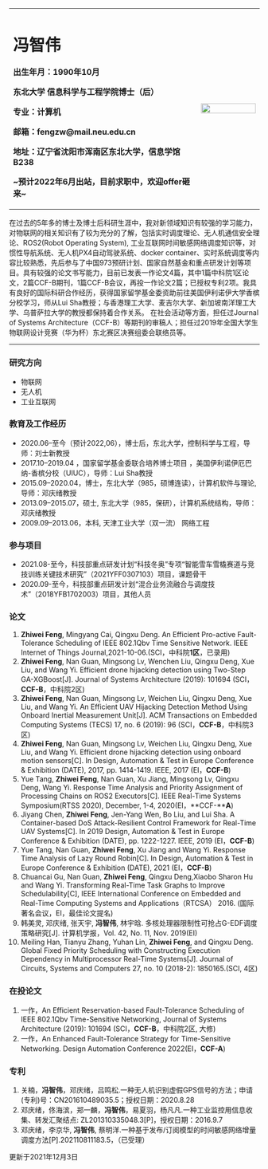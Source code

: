 <div>
<table border="0">
  <tr>
    <td width="75%">
      <h1>冯智伟</h1>
	<p><b>出生年月：1990年10月</b></p>
      <p><b>东北大学  信息科学与工程学院博士（后）</b></p>
      <p><b>专业：计算机</b></p>
<!--       <p><b>邮箱："fengzw" at "mail.neu.edu.cn"</b></p> -->
	<p><b>邮箱：fengzw@mail.neu.edu.cn</b></p>    
      <p><b>地址：辽宁省沈阳市浑南区东北大学，信息学馆B238</b></p>
	 <p><b>~预计2022年6月出站，目前求职中，欢迎offer砸来~</b></p>

<p><!--<a href="/index-en.html">简历</a>--></p>
    </td>
    <td width="25%">
      <img src="https://github.com/zivy90/homepage/blob/master/fzw.jpg?raw=true" width="100%">
    </td>
  </tr>
</table>
</div>


在过去的5年多的博士及博士后科研生涯中，我对新领域知识有较强的学习能力，对物联网的相关知识有了较为充分的了解，包括实时调度理论、无人机通信安全理论、ROS2(Robot Operating System), 工业互联网时间敏感网络调度知识等，对惯性导航系统、无人机PX4自动驾驶系统、docker container、实时系统调度等内容比较熟悉，先后参与了中国973预研计划、国家自然基金和重点研发计划等项目。具有较强的论文书写能力，目前已发表一作论文4篇，其中1篇中科院1区论文，2篇CCF-B期刊，1篇CCF-B会议，再投一作论文2篇；已授权专利2项。我具有良好的国际科研合作经历，获得国家留学基金委资助前往美国伊利诺伊大学香槟分校学习，师从Lui Sha教授；与香港理工大学、麦吉尔大学、新加坡南洋理工大学、乌普萨拉大学的教授都保持着合作关系。
在社会活动等方面，担任过Journal of Systems Architecture（CCF-B）等期刊的审稿人；担任过2019年全国大学生物联网设计竞赛（华为杯）东北赛区决赛组委会联络员等。



---

<!-- ### 最新消息
1. 消息1××× -->

### 研究方向
- 物联网
- 无人机
- 工业互联网

### 教育及工作经历
-  2020.06–至今（预计2022,06），博士后，东北大学，控制科学与工程，导师：刘士新教授
- 2017.10–2019.04	，国家留学基金委联合培养博士项目	，美国伊利诺伊厄巴纳-香槟分校（UIUC），导师：Lui Sha教授
 - 2015.09–2020.04，博士，东北大学（985，硕博连读），计算机软件与理论, 导师：邓庆绪教授
 - 2013.09–2015.07，硕士, 东北大学（985，保研），计算机系统结构，导师：邓庆绪教授
 - 2009.09–2013.06，本科, 天津工业大学（双一流）  网络工程


### 参与项目
- 2021.08-至今，科技部重点研发计划“科技冬奥”专项“智能雪车雪橇赛道与竞技训练关键技术研究”（2021YFF0307103）项目，课题骨干
- 2020.09-至今，科技部重点研发计划“混合业务流融合与调度技术”（2018YFB1702003）项目，其他人员

### 论文

1. **Zhiwei Feng**, Mingyang Cai, Qingxu Deng. An Efficient Pro-active Fault-Tolerance Scheduling of IEEE 802.1Qbv Time Sensitive Network. IEEE Internet of Things Journal,2021-10-06.(SCI，中科院**1区**，已录用)
2. **Zhiwei Feng**, Nan Guan, Mingsong Lv, Wenchen Liu, Qingxu Deng, Xue Liu, and Wang Yi. Efficient drone hijacking detection using Two-Step GA-XGBoost[J]. Journal of Systems Architecture (2019): 101694 (SCI，**CCF-B**，中科院2区)
3. **Zhiwei Feng**, Nan Guan, Mingsong Lv, Weichen Liu, Qingxu Deng, Xue Liu, and Wang Yi. An Efficient UAV Hijacking Detection Method Using Onboard Inertial Measurement Unit[J]. ACM Transactions on Embedded Computing Systems (TECS) 17, no. 6 (2019): 96 (SCI，**CCF-B**，中科院3区)
4. **Zhiwei Feng**, Nan Guan, Mingsong Lv, Weichen Liu, Qingxu Deng, Xue Liu, and Wang Yi. Efficient drone hijacking detection using onboard motion sensors[C]. In Design, Automation & Test in Europe Conference & Exhibition (DATE), 2017, pp. 1414-1419. IEEE, 2017 (EI，**CCF-B**)
5. Yue Tang, **Zhiwei Feng**, Nan Guan, Xu Jiang, Mingsong Lv, Qingxu Deng, Wang Yi. Response Time Analysis and Priority Assignment of Processing Chains on ROS2 Executors[C]. IEEE Real-Time Systems Symposium(RTSS 2020), December, 1-4, 2020(EI，**CCF-****A**)
6. Jiyang Chen, **Zhiwei Feng**, Jen-Yang Wen, Bo Liu, and Lui Sha. A Container-based DoS Attack-Resilient Control Framework for Real-Time UAV Systems[C]. In 2019 Design, Automation & Test in Europe Conference & Exhibition (DATE), pp. 1222-1227. IEEE, 2019 (EI，**CCF-B**)
6. Yue Tang, Nan Guan, **Zhiwei Feng**, Xu Jiang and Wang Yi. Response Time Analysis of Lazy Round Robin[C]. In Design, Automation & Test in Europe Conference & Exhibition (DATE), 2021 (EI，**CCF-B**)
7. Chuancai Gu, Nan Guan, **Zhiwei Feng**, Qingxu Deng,Xiaobo Sharon Hu and Wang Yi. Transforming Real-Time Task Graphs to Improve Schedulability[C], IEEE International Conference on Embedded and Real-Time Computing Systems and Applications（RTCSA）  2016. (国际著名会议，EI，最佳论文提名)
8. 韩美灵, 邓庆绪, 张天宇, **冯智伟**, 林宇晗. 多核处理器限制性可抢占G-EDF调度策略研究[J]. 计算机学报，Vol. 42, No. 11, Nov. 2019(EI)
9. Meiling Han, Tianyu Zhang, Yuhan Lin, **Zhiwei Feng**, and Qingxu Deng. Global Fixed Priority Scheduling with Constructing Execution Dependency in Multiprocessor Real-Time Systems[J]. Journal of Circuits, Systems and Computers 27, no. 10 (2018-2): 1850165.(SCI, 4区)

### 在投论文
1. 一作，An Efficient Reservation-based Fault-Tolerance Scheduling of IEEE 802.1Qbv Time-Sensitive Networking, Journal of Systems Architecture (2019): 101694 (SCI，**CCF-B**，中科院2区, 大修)
2. 一作，An Enhanced Fault-Tolerance Strategy for Time-Sensitive Networking. Design Automation Conference 2022(EI，**CCF-A**)

### 专利
1. 关楠，**冯智伟**，邓庆绪，吕鸣松.一种无人机识别虚假GPS信号的方法；申请(专利)号：CN201610489035.5；授权日期：2020.8.28
2. 邓庆绪，佟海滨，郑一麟，**冯智伟**，易夏羽，杨凡凡.一种工业监控用信息收集、转发汇聚结点: ZL201310335048.3[P]，授权日期：2016.9.7
3. 邓庆绪，李京华, **冯智伟**, 蔡明洋.一种基于发布/订阅模型的时间敏感网络增量调度方法[P].202110811183.5，（已受理）

更新于2021年12月3日
